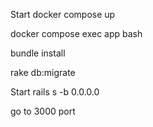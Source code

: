 Start docker compose up

docker compose exec app bash

bundle install

rake db:migrate

Start rails s -b 0.0.0.0

go to 3000 port
